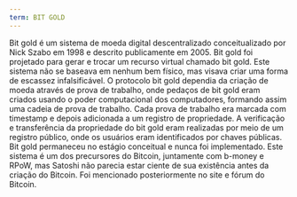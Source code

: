 ```yaml
---
term: BIT GOLD
---
```


Bit gold é um sistema de moeda digital descentralizado conceitualizado por Nick Szabo em 1998 e descrito publicamente em 2005. Bit gold foi projetado para gerar e trocar um recurso virtual chamado bit gold. Este sistema não se baseava em nenhum bem físico, mas visava criar uma forma de escassez infalsificável. O protocolo bit gold dependia da criação de moeda através de prova de trabalho, onde pedaços de bit gold eram criados usando o poder computacional dos computadores, formando assim uma cadeia de prova de trabalho. Cada prova de trabalho era marcada com timestamp e depois adicionada a um registro de propriedade. A verificação e transferência da propriedade do bit gold eram realizadas por meio de um registro público, onde os usuários eram identificados por chaves públicas. Bit gold permaneceu no estágio conceitual e nunca foi implementado. Este sistema é um dos precursores do Bitcoin, juntamente com b-money e RPoW, mas Satoshi não parecia estar ciente de sua existência antes da criação do Bitcoin. Foi mencionado posteriormente no site e fórum do Bitcoin.